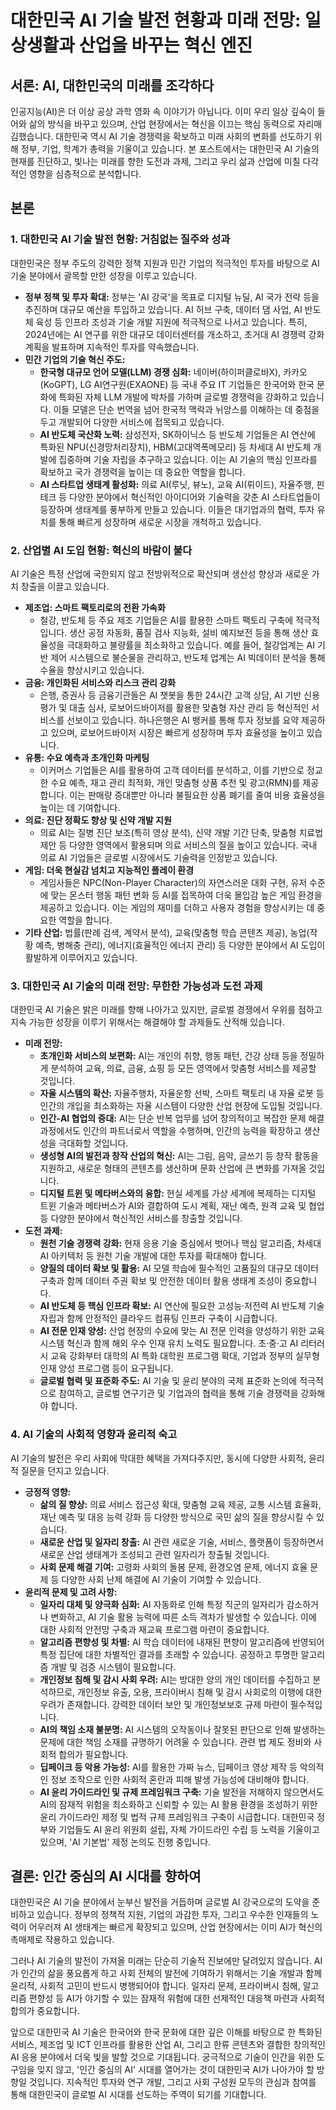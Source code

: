 <!-- title: 대한민국 AI 기술 발전 현황과 미래 전망: 일상생활과 산업을 바꾸는 혁신 엔진 (South Korea's AI Technology Development Status and Future Prospects: An Innovation Engine Changing Daily Life and Industries) -->
<!-- category: IT/기술 -->
<!-- date: 2025-06-02 -->
<!-- keywords: 대한민국 AI, 인공지능 기술, AI 발전 현황, AI 미래 전망, AI 산업 활용, AI 윤리, 4차 산업혁명, 디지털 전환, AI 생태계, LLM, AI 반도체, 스마트 팩토리, 의료 AI, 금융 AI, AI 인재양성 -->

# 대한민국 AI 기술 발전 현황과 미래 전망: 일상생활과 산업을 바꾸는 혁신 엔진

## 서론: AI, 대한민국의 미래를 조각하다

인공지능(AI)은 더 이상 공상 과학 영화 속 이야기가 아닙니다. 이미 우리 일상 깊숙이 들어와 삶의 방식을 바꾸고 있으며, 산업 현장에서는 혁신을 이끄는 핵심 동력으로 자리매김했습니다. 대한민국 역시 AI 기술 경쟁력을 확보하고 미래 사회의 변화를 선도하기 위해 정부, 기업, 학계가 총력을 기울이고 있습니다. 본 포스트에서는 대한민국 AI 기술의 현재를 진단하고, 빛나는 미래를 향한 도전과 과제, 그리고 우리 삶과 산업에 미칠 다각적인 영향을 심층적으로 분석합니다.

## 본론

### 1. 대한민국 AI 기술 발전 현황: 거침없는 질주와 성과

대한민국은 정부 주도의 강력한 정책 지원과 민간 기업의 적극적인 투자를 바탕으로 AI 기술 분야에서 괄목할 만한 성장을 이루고 있습니다.

*   **정부 정책 및 투자 확대:** 정부는 'AI 강국'을 목표로 디지털 뉴딜, AI 국가 전략 등을 추진하며 대규모 예산을 투입하고 있습니다. AI 허브 구축, 데이터 댐 사업, AI 반도체 육성 등 인프라 조성과 기술 개발 지원에 적극적으로 나서고 있습니다. 특히, 2024년에는 AI 연구를 위한 대규모 데이터센터를 개소하고, 초거대 AI 경쟁력 강화 계획을 발표하며 지속적인 투자를 약속했습니다.
*   **민간 기업의 기술 혁신 주도:**
    *   **한국형 대규모 언어 모델(LLM) 경쟁 심화:** 네이버(하이퍼클로바X), 카카오(KoGPT), LG AI연구원(EXAONE) 등 국내 주요 IT 기업들은 한국어와 한국 문화에 특화된 자체 LLM 개발에 박차를 가하며 글로벌 경쟁력을 강화하고 있습니다. 이들 모델은 단순 번역을 넘어 한국적 맥락과 뉘앙스를 이해하는 데 중점을 두고 개발되어 다양한 서비스에 접목되고 있습니다.
    *   **AI 반도체 국산화 노력:** 삼성전자, SK하이닉스 등 반도체 기업들은 AI 연산에 특화된 NPU(신경망처리장치), HBM(고대역폭메모리) 등 차세대 AI 반도체 개발에 집중하며 기술 자립을 추구하고 있습니다. 이는 AI 기술의 핵심 인프라를 확보하고 국가 경쟁력을 높이는 데 중요한 역할을 합니다.
    *   **AI 스타트업 생태계 활성화:** 의료 AI(루닛, 뷰노), 교육 AI(뤼이드), 자율주행, 핀테크 등 다양한 분야에서 혁신적인 아이디어와 기술력을 갖춘 AI 스타트업들이 등장하며 생태계를 풍부하게 만들고 있습니다. 이들은 대기업과의 협력, 투자 유치를 통해 빠르게 성장하며 새로운 시장을 개척하고 있습니다.

### 2. 산업별 AI 도입 현황: 혁신의 바람이 불다

AI 기술은 특정 산업에 국한되지 않고 전방위적으로 확산되며 생산성 향상과 새로운 가치 창출을 이끌고 있습니다.

*   **제조업: 스마트 팩토리로의 전환 가속화**
    *   철강, 반도체 등 주요 제조 기업들은 AI를 활용한 스마트 팩토리 구축에 적극적입니다. 생산 공정 자동화, 품질 검사 지능화, 설비 예지보전 등을 통해 생산 효율성을 극대화하고 불량률을 최소화하고 있습니다. 예를 들어, 철강업계는 AI 기반 제어 시스템으로 불순물을 관리하고, 반도체 업계는 AI 빅데이터 분석을 통해 수율을 향상시키고 있습니다.
*   **금융: 개인화된 서비스와 리스크 관리 강화**
    *   은행, 증권사 등 금융기관들은 AI 챗봇을 통한 24시간 고객 상담, AI 기반 신용평가 및 대출 심사, 로보어드바이저를 활용한 맞춤형 자산 관리 등 혁신적인 서비스를 선보이고 있습니다. 하나은행은 AI 뱅커를 통해 투자 정보를 요약 제공하고 있으며, 로보어드바이저 시장은 빠르게 성장하며 투자 효율성을 높이고 있습니다.
*   **유통: 수요 예측과 초개인화 마케팅**
    *   이커머스 기업들은 AI를 활용하여 고객 데이터를 분석하고, 이를 기반으로 정교한 수요 예측, 재고 관리 최적화, 개인 맞춤형 상품 추천 및 광고(RMN)를 제공합니다. 이는 판매량 증대뿐만 아니라 불필요한 상품 폐기를 줄여 비용 효율성을 높이는 데 기여합니다.
*   **의료: 진단 정확도 향상 및 신약 개발 지원**
    *   의료 AI는 질병 진단 보조(특히 영상 분석), 신약 개발 기간 단축, 맞춤형 치료법 제안 등 다양한 영역에서 활용되며 의료 서비스의 질을 높이고 있습니다. 국내 의료 AI 기업들은 글로벌 시장에서도 기술력을 인정받고 있습니다.
*   **게임: 더욱 현실감 넘치고 지능적인 플레이 환경**
    *   게임사들은 NPC(Non-Player Character)의 자연스러운 대화 구현, 유저 수준에 맞는 몬스터 행동 패턴 변화 등 AI를 접목하여 더욱 몰입감 높은 게임 환경을 제공하고 있습니다. 이는 게임의 재미를 더하고 사용자 경험을 향상시키는 데 중요한 역할을 합니다.
*   **기타 산업:** 법률(판례 검색, 계약서 분석), 교육(맞춤형 학습 콘텐츠 제공), 농업(작황 예측, 병해충 관리), 에너지(효율적인 에너지 관리) 등 다양한 분야에서 AI 도입이 활발하게 이루어지고 있습니다.

### 3. 대한민국 AI 기술의 미래 전망: 무한한 가능성과 도전 과제

대한민국 AI 기술은 밝은 미래를 향해 나아가고 있지만, 글로벌 경쟁에서 우위를 점하고 지속 가능한 성장을 이루기 위해서는 해결해야 할 과제들도 산적해 있습니다.

*   **미래 전망:**
    *   **초개인화 서비스의 보편화:** AI는 개인의 취향, 행동 패턴, 건강 상태 등을 정밀하게 분석하여 교육, 의료, 금융, 쇼핑 등 모든 영역에서 맞춤형 서비스를 제공할 것입니다.
    *   **자율 시스템의 확산:** 자율주행차, 자율운항 선박, 스마트 팩토리 내 자율 로봇 등 인간의 개입을 최소화하는 자율 시스템이 다양한 산업 현장에 도입될 것입니다.
    *   **인간-AI 협업의 증대:** AI는 단순 반복 업무를 넘어 창의적이고 복잡한 문제 해결 과정에서도 인간의 파트너로서 역할을 수행하며, 인간의 능력을 확장하고 생산성을 극대화할 것입니다.
    *   **생성형 AI의 발전과 창작 산업의 혁신:** AI는 그림, 음악, 글쓰기 등 창작 활동을 지원하고, 새로운 형태의 콘텐츠를 생산하며 문화 산업에 큰 변화를 가져올 것입니다.
    *   **디지털 트윈 및 메타버스와의 융합:** 현실 세계를 가상 세계에 복제하는 디지털 트윈 기술과 메타버스가 AI와 결합하여 도시 계획, 재난 예측, 원격 교육 및 협업 등 다양한 분야에서 혁신적인 서비스를 창출할 것입니다.
*   **도전 과제:**
    *   **원천 기술 경쟁력 강화:** 현재 응용 기술 중심에서 벗어나 핵심 알고리즘, 차세대 AI 아키텍처 등 원천 기술 개발에 대한 투자를 확대해야 합니다.
    *   **양질의 데이터 확보 및 활용:** AI 모델 학습에 필수적인 고품질의 대규모 데이터 구축과 함께 데이터 주권 확보 및 안전한 데이터 활용 생태계 조성이 중요합니다.
    *   **AI 반도체 등 핵심 인프라 확보:** AI 연산에 필요한 고성능·저전력 AI 반도체 기술 자립과 함께 안정적인 클라우드 컴퓨팅 인프라 구축이 시급합니다.
    *   **AI 전문 인재 양성:** 산업 현장의 수요에 맞는 AI 전문 인력을 양성하기 위한 교육 시스템 혁신과 함께 해외 우수 인재 유치 노력도 필요합니다. 초·중·고 AI 리터러시 교육 강화부터 대학의 AI 특화 대학원 프로그램 확대, 기업과 정부의 실무형 인재 양성 프로그램 등이 요구됩니다.
    *   **글로벌 협력 및 표준화 주도:** AI 기술 및 윤리 분야의 국제 표준화 논의에 적극적으로 참여하고, 글로벌 연구기관 및 기업과의 협력을 통해 기술 경쟁력을 강화해야 합니다.

### 4. AI 기술의 사회적 영향과 윤리적 숙고

AI 기술의 발전은 우리 사회에 막대한 혜택을 가져다주지만, 동시에 다양한 사회적, 윤리적 질문을 던지고 있습니다.

*   **긍정적 영향:**
    *   **삶의 질 향상:** 의료 서비스 접근성 확대, 맞춤형 교육 제공, 교통 시스템 효율화, 재난 예측 및 대응 능력 강화 등 다양한 방식으로 국민 삶의 질을 향상시킬 수 있습니다.
    *   **새로운 산업 및 일자리 창출:** AI 관련 새로운 기술, 서비스, 플랫폼이 등장하면서 새로운 산업 생태계가 조성되고 관련 일자리가 창출될 것입니다.
    *   **사회 문제 해결 기여:** 고령화 사회의 돌봄 문제, 환경오염 문제, 에너지 효율 문제 등 다양한 사회 난제 해결에 AI 기술이 기여할 수 있습니다.
*   **윤리적 문제 및 고려 사항:**
    *   **일자리 대체 및 양극화 심화:** AI 자동화로 인해 특정 직군의 일자리가 감소하거나 변화하고, AI 기술 활용 능력에 따른 소득 격차가 발생할 수 있습니다. 이에 대한 사회적 안전망 구축과 재교육 프로그램 마련이 중요합니다.
    *   **알고리즘 편향성 및 차별:** AI 학습 데이터에 내재된 편향이 알고리즘에 반영되어 특정 집단에 대한 차별적인 결과를 초래할 수 있습니다. 공정하고 투명한 알고리즘 개발 및 검증 시스템이 필요합니다.
    *   **개인정보 침해 및 감시 사회 우려:** AI는 방대한 양의 개인 데이터를 수집하고 분석하므로, 개인정보 유출, 오용, 프라이버시 침해 및 감시 사회로의 이행에 대한 우려가 존재합니다. 강력한 데이터 보안 및 개인정보보호 규제 마련이 필수적입니다.
    *   **AI의 책임 소재 불분명:** AI 시스템의 오작동이나 잘못된 판단으로 인해 발생하는 문제에 대한 책임 소재를 규명하기 어려울 수 있습니다. 관련 법 제도 정비와 사회적 합의가 필요합니다.
    *   **딥페이크 등 악용 가능성:** AI를 활용한 가짜 뉴스, 딥페이크 영상 제작 등 악의적인 정보 조작으로 인한 사회적 혼란과 피해 발생 가능성에 대비해야 합니다.
    *   **AI 윤리 가이드라인 및 규제 프레임워크 구축:** 기술 발전을 저해하지 않으면서도 AI의 잠재적 위험을 최소화하고 신뢰할 수 있는 AI 활용 환경을 조성하기 위한 윤리 가이드라인 제정 및 법적 규제 프레임워크 구축이 시급합니다. 대한민국 정부와 기업들도 AI 윤리 위원회 설립, 자체 가이드라인 수립 등 노력을 기울이고 있으며, 'AI 기본법' 제정 논의도 진행 중입니다.

## 결론: 인간 중심의 AI 시대를 향하여

대한민국은 AI 기술 분야에서 눈부신 발전을 거듭하며 글로벌 AI 강국으로의 도약을 준비하고 있습니다. 정부의 정책적 지원, 기업의 과감한 투자, 그리고 우수한 인재들의 노력이 어우러져 AI 생태계는 빠르게 확장되고 있으며, 산업 현장에서는 이미 AI가 혁신의 촉매제로 작용하고 있습니다.

그러나 AI 기술의 발전이 가져올 미래는 단순히 기술적 진보에만 달려있지 않습니다. AI가 인간의 삶을 풍요롭게 하고 사회 전체의 발전에 기여하기 위해서는 기술 개발과 함께 윤리적, 사회적 고민이 반드시 병행되어야 합니다. 일자리 문제, 프라이버시 침해, 알고리즘 편향성 등 AI가 야기할 수 있는 잠재적 위험에 대한 선제적인 대응책 마련과 사회적 합의가 중요합니다.

앞으로 대한민국 AI 기술은 한국어와 한국 문화에 대한 깊은 이해를 바탕으로 한 특화된 서비스, 제조업 및 ICT 인프라를 활용한 산업 AI, 그리고 한류 콘텐츠와 결합한 창의적인 AI 응용 분야에서 더욱 빛을 발할 것으로 기대됩니다. 궁극적으로 기술이 인간을 위한 도구임을 잊지 않고, '인간 중심의 AI' 시대를 열어가는 것이 대한민국 AI가 나아가야 할 방향일 것입니다. 지속적인 투자와 연구 개발, 그리고 사회 구성원 모두의 관심과 참여를 통해 대한민국이 글로벌 AI 시대를 선도하는 주역이 되기를 기대합니다. 